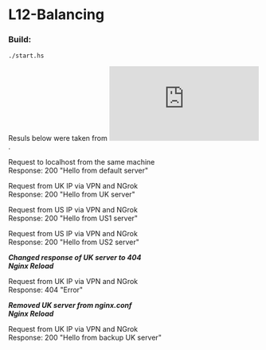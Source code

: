 # L12-Balancing
 
### Build:
```
./start.hs
```

Resuls below were taken from ![access.log](https://github.com/GrigoriyYepick/L12-Balancing/blob/main/nginx/access.log).

Request to localhost from the same machine<br>
Response: 200 "Hello from default server"

Request from UK IP via VPN and NGrok<br>
Response: 200 "Hello from UK server"

Request from US IP via VPN and NGrok<br>
Response: 200 "Hello from US1 server"

Request from US IP via VPN and NGrok<br>
Response: 200 "Hello from US2 server"

***Changed response of UK server to 404<br>
Nginx Reload***

Request from UK IP via VPN and NGrok<br>
Response: 404 "Error"

***Removed UK server from nginx.conf<br>
Nginx Reload***

Request from UK IP via VPN and NGrok<br>
Response: 200 "Hello from backup UK server"
